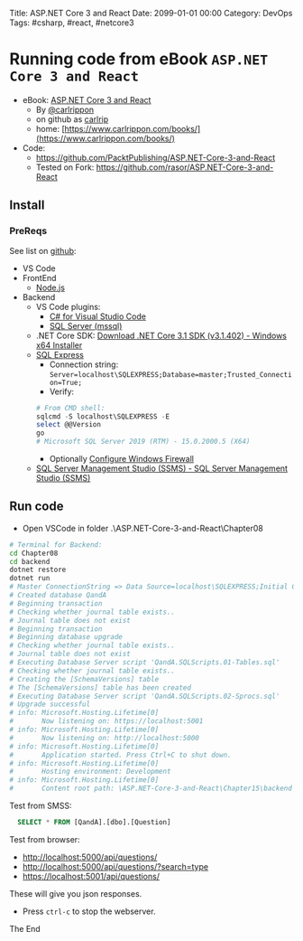 Title: ASP.NET Core 3 and React
Date: 2099-01-01 00:00
Category: DevOps
Tags: #csharp, #react, #netcore3

# Running code from eBook `ASP.NET Core 3 and React`

* eBook: [ASP.NET Core 3 and React](https://www.packtpub.com/product/asp-net-core-3-and-react/9781789950229)
    * By [@carlrippon](https://twitter.com/carlrippon) 
    * on  github as [carlrip](https://github.com/carlrip)
    * home: [https://www.carlrippon.com/books/](https://www.carlrippon.com/books/)
* Code: 
    * https://github.com/PacktPublishing/ASP.NET-Core-3-and-React
    * Tested on Fork: https://github.com/rasor/ASP.NET-Core-3-and-React

## Install

### PreReqs

See list on [github](https://github.com/PacktPublishing/ASP.NET-Core-3-and-React):
* VS Code
* FrontEnd
    * [Node.js](https://nodejs.org/en/)
* Backend
    * VS Code plugins: 
        * [C# for Visual Studio Code](https://marketplace.visualstudio.com/items?itemName=ms-dotnettools.csharp)
        * [SQL Server (mssql)](https://marketplace.visualstudio.com/items?itemName=ms-mssql.mssql)
    * .NET Core SDK: [Download .NET Core 3.1 SDK (v3.1.402) - Windows x64 Installer](https://dotnet.microsoft.com/download/dotnet-core/thank-you/sdk-3.1.402-windows-x64-installer?journey=vs-code)
    * [SQL Express](https://www.microsoft.com/en-us/sql-server/sql-server-downloads)
        * Connection string: `Server=localhost\SQLEXPRESS;Database=master;Trusted_Connection=True;`
        * Verify:
        ```ps1
        # From CMD shell:
        sqlcmd -S localhost\SQLEXPRESS -E
        select @@Version
        go
        # Microsoft SQL Server 2019 (RTM) - 15.0.2000.5 (X64)
        ```
        * Optionally [Configure Windows Firewall](https://docs.microsoft.com/en-us/sql/sql-server/install/configure-the-windows-firewall-to-allow-sql-server-access?view=sql-server-ver15)
    * [SQL Server Management Studio (SSMS) - SQL Server Management Studio (SSMS)](https://docs.microsoft.com/en-us/sql/ssms/download-sql-server-management-studio-ssms?view=sql-server-ver15)

## Run code

* Open VSCode in folder .\ASP.NET-Core-3-and-React\Chapter08
```bash
# Terminal for Backend:
cd Chapter08
cd backend
dotnet restore
dotnet run
# Master ConnectionString => Data Source=localhost\SQLEXPRESS;Initial Catalog=master;Integrated Security=True;Password=
# Created database QandA
# Beginning transaction
# Checking whether journal table exists..
# Journal table does not exist
# Beginning transaction     
# Beginning database upgrade
# Checking whether journal table exists..
# Journal table does not exist
# Executing Database Server script 'QandA.SQLScripts.01-Tables.sql'
# Checking whether journal table exists..
# Creating the [SchemaVersions] table
# The [SchemaVersions] table has been created
# Executing Database Server script 'QandA.SQLScripts.02-Sprocs.sql'
# Upgrade successful
# info: Microsoft.Hosting.Lifetime[0]
#       Now listening on: https://localhost:5001
# info: Microsoft.Hosting.Lifetime[0]
#       Now listening on: http://localhost:5000
# info: Microsoft.Hosting.Lifetime[0]
#       Application started. Press Ctrl+C to shut down.
# info: Microsoft.Hosting.Lifetime[0]
#       Hosting environment: Development
# info: Microsoft.Hosting.Lifetime[0]
#       Content root path: \ASP.NET-Core-3-and-React\Chapter15\backend
```

Test from SMSS:
```sql
  SELECT * FROM [QandA].[dbo].[Question]
```

Test from browser:
* [http://localhost:5000/api/questions/](http://localhost:5000/api/questions/)
* [http://localhost:5000/api/questions/?search=type](http://localhost:5000/api/questions/?search=type)
* [https://localhost:5001/api/questions/](https://localhost:5001/api/questions/)

These will give you json responses.

* Press `ctrl-c` to stop the webserver.

The End

